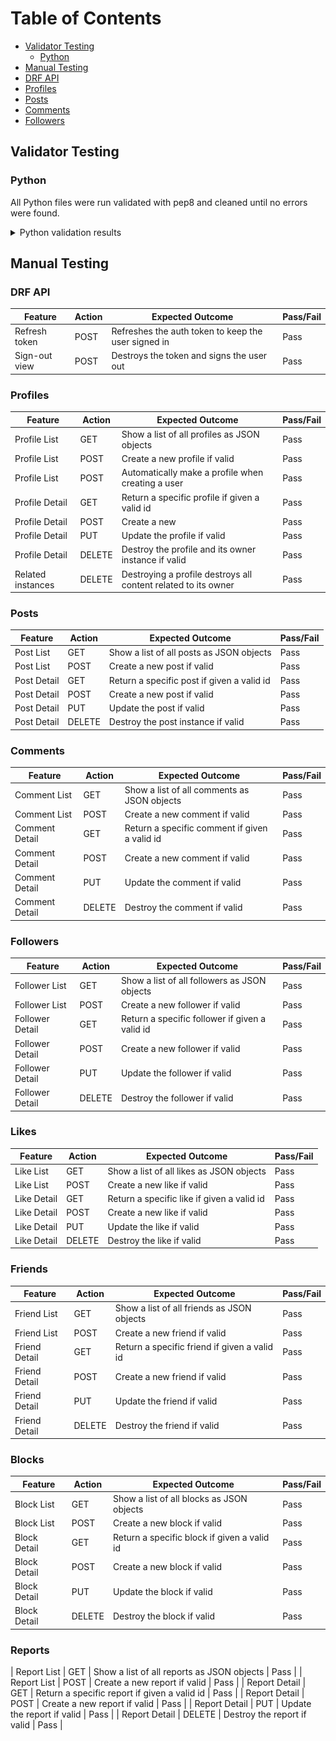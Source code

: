 # Table of Contents
* [Validator Testing](#validator-testing)
  * [Python](#python)
* [Manual Testing](#manual-testing)
* [DRF API](#drf-api)
* [Profiles](#profiles)
* [Posts](#posts)
* [Comments](#comments)
* [Followers](#followers)

## Validator Testing

### Python

All Python files were run validated with pep8 and cleaned until no errors were found.

<details>
<summary>Python validation results</summary>

![Python validation](documentation/pep8.png)
</details>

## Manual Testing

### DRF API
| Feature | Action | Expected Outcome | Pass/Fail |
| --- | --- | --- | --- |
| Refresh token | POST | Refreshes the auth token to keep the user signed in | Pass |
| Sign-out view | POST | Destroys the token and signs the user out | Pass |

### Profiles
| Feature | Action | Expected Outcome | Pass/Fail |
| --- | --- | --- | --- |
| Profile List | GET | Show a list of all profiles as JSON objects | Pass |
| Profile List | POST | Create a new profile if valid | Pass |
| Profile List | POST | Automatically make a profile when creating a user | Pass |
| Profile Detail | GET | Return a specific profile if given a valid id | Pass |
| Profile Detail | POST | Create a new | Pass |
| Profile Detail | PUT | Update the profile if valid | Pass |
| Profile Detail | DELETE | Destroy the profile and its owner instance if valid | Pass |
| Related instances | DELETE | Destroying a profile destroys all content related to its owner | Pass |

### Posts
| Feature | Action | Expected Outcome | Pass/Fail |
| --- | --- | --- | --- |
| Post List | GET | Show a list of all posts as JSON objects | Pass |
| Post List | POST | Create a new post if valid | Pass |
| Post Detail | GET | Return a specific post if given a valid id | Pass |
| Post Detail | POST | Create a new post if valid | Pass |
| Post Detail | PUT | Update the post if valid | Pass |
| Post Detail | DELETE | Destroy the post instance if valid | Pass |

### Comments
| Feature | Action | Expected Outcome | Pass/Fail |
| --- | --- | --- | --- |
| Comment List | GET | Show a list of all comments as JSON objects | Pass |
| Comment List | POST | Create a new comment if valid | Pass |
| Comment Detail | GET | Return a specific comment if given a valid id | Pass |
| Comment Detail | POST | Create a new comment if valid | Pass |
| Comment Detail | PUT | Update the comment if valid | Pass |
| Comment Detail | DELETE | Destroy the comment if valid | Pass |

### Followers
| Feature | Action | Expected Outcome | Pass/Fail |
| --- | --- | --- | --- |
| Follower List | GET | Show a list of all followers as JSON objects | Pass |
| Follower List | POST | Create a new follower if valid | Pass |
| Follower Detail | GET | Return a specific follower if given a valid id | Pass |
| Follower Detail | POST | Create a new follower if valid | Pass |
| Follower Detail | PUT | Update the follower if valid | Pass |
| Follower Detail | DELETE | Destroy the follower if valid | Pass |

### Likes
| Feature | Action | Expected Outcome | Pass/Fail |
| --- | --- | --- | --- |
| Like List | GET | Show a list of all likes as JSON objects | Pass |
| Like List | POST | Create a new like if valid | Pass |
| Like Detail | GET | Return a specific like if given a valid id | Pass |
| Like Detail | POST | Create a new like if valid | Pass |
| Like Detail | PUT | Update the like if valid | Pass |
| Like Detail | DELETE | Destroy the like if valid | Pass |

### Friends
| Feature | Action | Expected Outcome | Pass/Fail |
| --- | --- | --- | --- |
| Friend List | GET | Show a list of all friends as JSON objects | Pass |
| Friend List | POST | Create a new friend if valid | Pass |
| Friend Detail | GET | Return a specific friend if given a valid id | Pass |
| Friend Detail | POST | Create a new friend if valid | Pass |
| Friend Detail | PUT | Update the friend if valid | Pass |
| Friend Detail | DELETE | Destroy the friend if valid | Pass |

### Blocks
| Feature | Action | Expected Outcome | Pass/Fail |
| --- | --- | --- | --- |
| Block List | GET | Show a list of all blocks as JSON objects | Pass |
| Block List | POST | Create a new block if valid | Pass |
| Block Detail | GET | Return a specific block if given a valid id | Pass |
| Block Detail | POST | Create a new block if valid | Pass |
| Block Detail | PUT | Update the block if valid | Pass |
| Block Detail | DELETE | Destroy the block if valid | Pass |

### Reports
| Report List | GET | Show a list of all reports as JSON objects | Pass |
| Report List | POST | Create a new report if valid | Pass |
| Report Detail | GET | Return a specific report if given a valid id | Pass |
| Report Detail | POST | Create a new report if valid | Pass |
| Report Detail | PUT | Update the report if valid | Pass |
| Report Detail | DELETE | Destroy the report if valid | Pass |